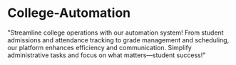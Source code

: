 # College-Automation
"Streamline college operations with our automation system! From student admissions and attendance tracking to grade management and scheduling, our platform enhances efficiency and communication. Simplify administrative tasks and focus on what matters—student success!"
